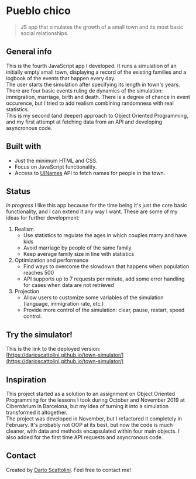 # Pueblo chico
> JS app that simulates the growth of a small town and its most basic social relationships. 

## General info
This is the fourth JavaScript app I developed. It runs a simulation of an initially empty small town, displaying a record of the existing families and a logbook of the events that happen every day.  
The user starts the simulation after specifying its length in town's years. There are four basic events ruling de dynamics of the simulation: immigration, marriage, birth and death. There is a degree of chance in event occurence, but I tried to add realism combining randomness with real statistics.  
This is my second (and deeper) approach to Object Oriented Programming, and my first attempt at fetching data from an API and developing asyncronous code.

## Built with
* Just the minimum HTML and CSS.
* Focus on JavaScript functionality.
* Access to [UINames](https://uinames.com/) API to fetch names for people in the town.

## Status
_in progress_
I like this app because for the time being it's just the core basic functionality, and I can extend it any way I want. These are some of my ideas for further development:
1. Realism
    - Use statistics to regulate the ages in which couples marry and have kids
    - Avoid marriage by people of the same family
    - Keep average family size in line with statistics
2. Optimization and performance
    - Find ways to overcome the slowdown that happens when population reaches 500
    - API supports up to 7 requests per minute, add some error handling for cases when data are not retrieved
3. Projection
    - Allow users to customize some variables of the simulation (language, immigration rate, etc.)
    - Provide more control of the simulation: clear, pause, restart, speed control.

## Try the simulator!
This is the link to the deployed version: [https://darioscattolini.github.io/town-simulator/](https://darioscattolini.github.io/town-simulator/)

## Inspiration
This project started as a solution to an assignment on Object Oriented Programming for the lessons I took during October and November 2019 at Cibernàrium in Barcelona, but my idea of turning it into a simulation transformed it altogether.  
The project was developed in November, but I refactored it completely in February. It's probably not OOP at its best, but now the code is much cleaner, with data and methods encapsulated within four main objects. I also added for the first time API requests and asyncronous code.

## Contact
Created by [Darío Scattolini](https://darioscattolini.github.io). Feel free to contact me!